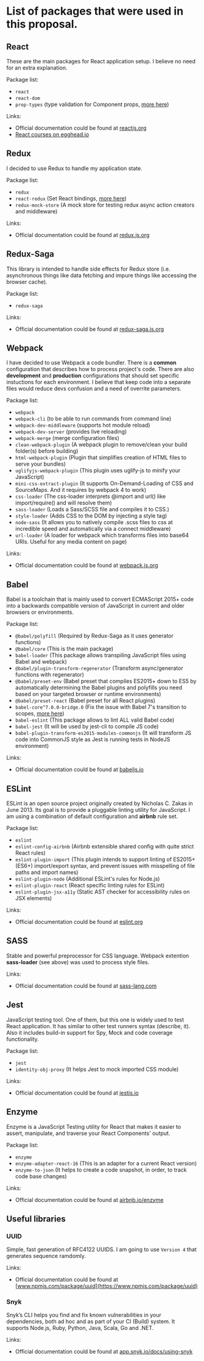 # List of packages that were used in this proposal.

## React

These are the main packages for React application setup. I believe no need for an extra explanation.

Package list:

  - `react`
  - `react-dom`
  - `prop-types` (type validation for Component props, [more here](https://reactjs.org/docs/typechecking-with-proptypes.html))

Links:

  - Official documentation could be found at [reactjs.org](https://reactjs.org/docs/hello-world.html)
  - [React courses on egghead.io](https://egghead.io/browse/frameworks/react)

## Redux

I decided to use Redux to handle my application state.

Package list:

 - `redux`
 - `react-redux` (Set React bindings, [more here](https://redux.js.org/basics/usagewithreact))
 - `redux-mock-store` (A mock store for testing redux async action creators and middleware)

Links:

  - Official documentation could be found at [redux.js.org](https://redux.js.org/)

## Redux-Saga

This library is intended to handle side effects for Redux store (i.e. asynchronous things like data fetching and impure things like accessing the browser cache).

Package list:

  - `redux-saga`

Links:

  - Official documentation could be found at [redux-saga.js.org](https://redux-saga.js.org/)

## Webpack

I have decided to use Webpack a code bundler. There is a **common** configuration that describes how to process project's code.
There are also **development** and **production** configurations that should set specific instuctions for each environment.
I believe that keep code into a separate files would reduce devs confusion and a need of overrite parameters.

Package list:

  - `webpack`
  - `webpack-cli` (to be able to run commands from command line)
  - `webpack-dev-middleware` (supports hot module reload)
  - `webpack-dev-server` (provides live reloading)
  - `webpack-merge` (merge configuration files)
  - `clean-webpack-plugin` (A webpack plugin to remove/clean your build folder(s) before building)
  - `html-webpack-plugin` (Plugin that simplifies creation of HTML files to serve your bundles)
  - `uglifyjs-webpack-plugin` (This plugin uses uglify-js to minify your JavaScript)
  - `mini-css-extract-plugin` (It supports On-Demand-Loading of CSS and SourceMaps. And it requires by webpack 4 to work)
  - `css-loader` (The css-loader interprets @import and url() like import/require() and will resolve them)
  - `sass-loader` (Loads a Sass/SCSS file and compiles it to CSS.)
  - `style-loader` (Adds CSS to the DOM by injecting a style tag)
  - `node-sass` (It allows you to natively compile .scss files to css at incredible speed and automatically via a connect middleware)
  - `url-loader` (A loader for webpack which transforms files into base64 URIs. Useful for any media content on page)

Links:

  - Official documentation could be found at [webpack.js.org](https://webpack.js.org/concepts/)

## Babel

Babel is a toolchain that is mainly used to convert ECMAScript 2015+ code into a backwards compatible version of JavaScript in current and older browsers or environments.

Package list:

  - `@babel/polyfill` (Required by Redux-Saga as it uses generator functions)
  - `@babel/core` (This is the main package)
  - `babel-loader` (This package allows transpiling JavaScript files using Babel and webpack)
  - `@babel/plugin-transform-regenerator` (Transform async/generator functions with regenerator)
  - `@babel/preset-env` (Babel preset that compiles ES2015+ down to ES5 by automatically determining the Babel plugins and polyfills you need based on your targeted browser or runtime environments)
  - `@babel/preset-react` (Babel preset for all React plugins)
  - `babel-core^7.0.0-bridge.0` (Fix the issue with Babel 7's transition to scopes, [more here](https://github.com/babel/babel-bridge))
  - `babel-eslint` (This package allows to lint ALL valid Babel code)
  - `babel-jest` (It will be used by jest-cli to compile JS code)
  - `babel-plugin-transform-es2015-modules-commonjs` (It will transform JS code into CommonJS style as Jest is running tests in NodeJS environment)

Links:

  - Official documentation could be found at [babeljs.io](https://babeljs.io/)

## ESLint

ESLint is an open source project originally created by Nicholas C. Zakas in June 2013. Its goal is to provide a pluggable linting utility for JavaScript.
I am using a combination of default configuration and **airbnb** rule set.

Package list:

  - `eslint`
  - `eslint-config-airbnb` (Airbnb extensible shared config with quite strict React rules)
  - `eslint-plugin-import` (This plugin intends to support linting of ES2015+ (ES6+) import/export syntax, and prevent issues with misspelling of file paths and import names)
  - `eslint-plugin-node` (Additional ESLint's rules for Node.js)
  - `eslint-plugin-react` (React specific linting rules for ESLint)
  - `eslint-plugin-jsx-a11y` (Static AST checker for accessibility rules on JSX elements)

Links:

  - Official documentation could be found at [eslint.org](https://eslint.org/)

## SASS

Stable and powerful preprocessor for CSS language. Webpack extention **sass-loader** (see above) was used to process style files.

Links:

  - Official documentation could be found at [sass-lang.com](https://sass-lang.com/)

## Jest

JavaScript testing tool. One of them, but this one is widely used to test React application.
It has similar to other test runners syntax (describe, it). Also it includes build-in support for Spy, Mock and code coverage functionality.

Package list:

  - `jest`
  - `identity-obj-proxy` (It helps Jest to mock imported CSS module)

Links:

  - Official documentation could be found at [jestjs.io](https://jestjs.io/)

## Enzyme

Enzyme is a JavaScript Testing utility for React that makes it easier to assert, manipulate, and traverse your React Components' output.

Package list:

  - `enzyme`
  - `enzyme-adapter-react-16` (This is an adapter for a current React version)
  - `enzyme-to-json` (It helps to create a code snapshot, in order, to track code base changes)

Links:

  - Official documentation could be found at [airbnb.io/enzyme](https://airbnb.io/enzyme/)

## Useful libraries

### UUID

Simple, fast generation of RFC4122 UUIDS. I am going to use `Version 4` that generates sequence ramdomly.

Links:

  - Official documentation could be found at [www.npmjs.com/package/uuid](https://www.npmjs.com/package/uuid)

### Snyk

Snyk’s CLI helps you find and fix known vulnerabilities in your dependencies, both ad hoc and as part of your CI (Build) system.
It supports Node.js, Ruby, Python, Java, Scala, Go and .NET.

Links:

  - Official documentation could be found at [app.snyk.io/docs/using-snyk](https://app.snyk.io/docs/using-snyk)